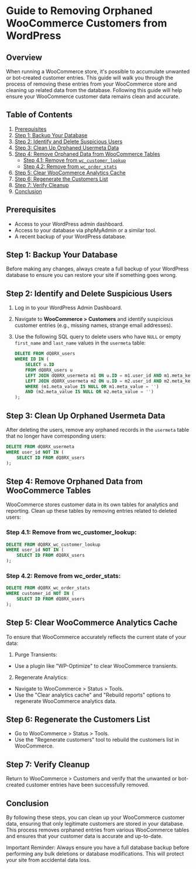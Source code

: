 # Guide to Removing Orphaned WooCommerce Customers from WordPress

## Overview
When running a WooCommerce store, it's possible to accumulate unwanted or bot-created customer entries. This guide will walk you through the process of removing these entries from your WooCommerce store and cleaning up related data from the database. Following this guide will help ensure your WooCommerce customer data remains clean and accurate.

## Table of Contents
1. [Prerequisites](#prerequisites)
2. [Step 1: Backup Your Database](#step-1-backup-your-database)
3. [Step 2: Identify and Delete Suspicious Users](#step-2-identify-and-delete-suspicious-users)
4. [Step 3: Clean Up Orphaned Usermeta Data](#step-3-clean-up-orphaned-usermeta-data)
5. [Step 4: Remove Orphaned Data from WooCommerce Tables](#step-4-remove-orphaned-data-from-woocommerce-tables)
   - [Step 4.1: Remove from `wc_customer_lookup`](#step-41-remove-from-wc_customer_lookup)
   - [Step 4.2: Remove from `wc_order_stats`](#step-42-remove-from-wc_order_stats)
6. [Step 5: Clear WooCommerce Analytics Cache](#step-5-clear-woocommerce-analytics-cache)
7. [Step 6: Regenerate the Customers List](#step-6-regenerate-the-customers-list)
8. [Step 7: Verify Cleanup](#step-7-verify-cleanup)
9. [Conclusion](#conclusion)

## Prerequisites
- Access to your WordPress admin dashboard.
- Access to your database via phpMyAdmin or a similar tool.
- A recent backup of your WordPress database.

## Step 1: Backup Your Database
Before making any changes, always create a full backup of your WordPress database to ensure you can restore your site if something goes wrong.

## Step 2: Identify and Delete Suspicious Users
1. Log in to your WordPress Admin Dashboard.
2. Navigate to **WooCommerce > Customers** and identify suspicious customer entries (e.g., missing names, strange email addresses).
3. Use the following SQL query to delete users who have `NULL` or empty `first_name` and `last_name` values in the `usermeta` table:

    ```sql
    DELETE FROM dQ8RX_users
    WHERE ID IN (
        SELECT u.ID
        FROM dQ8RX_users u
        LEFT JOIN dQ8RX_usermeta m1 ON u.ID = m1.user_id AND m1.meta_key = 'first_name'
        LEFT JOIN dQ8RX_usermeta m2 ON u.ID = m2.user_id AND m2.meta_key = 'last_name'
        WHERE (m1.meta_value IS NULL OR m1.meta_value = '')
        AND (m2.meta_value IS NULL OR m2.meta_value = '')
    );
    ```

## Step 3: Clean Up Orphaned Usermeta Data
After deleting the users, remove any orphaned records in the `usermeta` table that no longer have corresponding users:

```sql
DELETE FROM dQ8RX_usermeta
WHERE user_id NOT IN (
    SELECT ID FROM dQ8RX_users
);
```

## Step 4: Remove Orphaned Data from WooCommerce Tables
WooCommerce stores customer data in its own tables for analytics and reporting. Clean up these tables by removing entries related to deleted users:

### Step 4.1: Remove from wc_customer_lookup:

```sql
DELETE FROM dQ8RX_wc_customer_lookup
WHERE user_id NOT IN (
    SELECT ID FROM dQ8RX_users
);
```

### Step 4.2: Remove from wc_order_stats:

```sql
DELETE FROM dQ8RX_wc_order_stats
WHERE customer_id NOT IN (
    SELECT ID FROM dQ8RX_users
);
```
## Step 5: Clear WooCommerce Analytics Cache
To ensure that WooCommerce accurately reflects the current state of your data:
1. Purge Transients:
- Use a plugin like "WP-Optimize" to clear WooCommerce transients.
2. Regenerate Analytics:
- Navigate to WooCommerce > Status > Tools.
- Use the "Clear analytics cache" and "Rebuild reports" options to regenerate WooCommerce analytics data.

## Step 6: Regenerate the Customers List
- Go to WooCommerce > Status > Tools.
- Use the "Regenerate customers" tool to rebuild the customers list in WooCommerce.

## Step 7: Verify Cleanup
Return to WooCommerce > Customers and verify that the unwanted or bot-created customer entries have been successfully removed.

## Conclusion
By following these steps, you can clean up your WooCommerce customer data, ensuring that only legitimate customers are stored in your database. This process removes orphaned entries from various WooCommerce tables and ensures that your customer data is accurate and up-to-date.

Important Reminder: Always ensure you have a full database backup before performing any bulk deletions or database modifications. This will protect your site from accidental data loss.